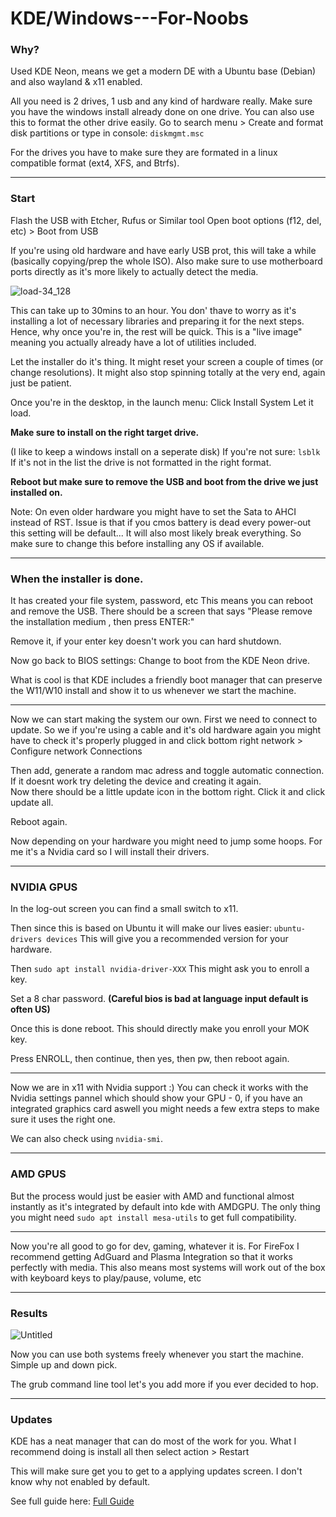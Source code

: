 # KDE/Windows---For-Noobs

### Why? 
Used KDE Neon, means we get a modern DE with a Ubuntu base (Debian) and also wayland & x11 enabled. 

All you need is 2 drives, 1 usb and any kind of hardware really. 
Make sure you have the windows install already done on one drive. You can also use this to format the other drive easily. 
Go to search menu > Create and format disk partitions or type in console: `diskmgmt.msc`

For the drives you have to make sure they are formated in a linux compatible format (ext4, XFS, and Btrfs). 

---
### Start
Flash the USB with Etcher, Rufus or Similar tool
Open boot options (f12, del, etc) > Boot from USB

If you're using old hardware and have early USB prot, this will take a while (basically copying/prep the whole ISO).
Also make sure to use motherboard ports directly as it's more likely to actually detect the media. 

![load-34_128](https://github.com/user-attachments/assets/a5d39ff6-4dd3-4dca-b1c4-c2322579d2a5)
 
This can take up to 30mins to an hour. You don' thave to worry as it's installing a lot of necessary libraries and preparing it for the next steps.
Hence, why once you're in, the rest will be quick. This is a "live image" meaning you actually already have a lot of utilities included.   

Let the installer do it's thing. It might reset your screen a couple of times (or change resolutions). 
It might also stop spinning totally at the very end, again just be patient.

Once you're in the desktop, in the launch menu: Click Install System
Let it load. 

**Make sure to install on the right target drive.**

(I like to keep a windows install on a seperate disk) 
If you're not sure: `lsblk`
If it's not in the list the drive is not formatted in the right format. 

**Reboot but make sure to remove the USB and boot from the drive we just installed on.** 

Note:
On even older hardware you might have to set the Sata to AHCI instead of RST. Issue is that if you cmos battery is dead every power-out this setting will be default... 
It will also most likely break everything. 
So make sure to change this before installing any OS if available. 

---

### When the installer is done. 

It has created your file system, password, etc
This means you can reboot and remove the USB.
There should be a screen that says "Please remove the installation medium , then press ENTER:" 

Remove it, if your enter key doesn't work you can hard shutdown. 

Now go back to BIOS settings: 
Change to boot from the KDE Neon drive. 

What is cool is that KDE includes a friendly boot manager that can preserve the W11/W10 install and show it to us whenever we start the machine. 

---

Now we can start making the system our own. 
First we need to connect to update. So we if you're using a cable and it's old hardware again you might have to check it's properly plugged in and click bottom right network > Configure network Connections

Then add, generate a random mac adress and toggle automatic connection. If it doesnt work try deleting the device and creating it again.  
Now there should be a little update icon in the bottom right. Click it and click update all. 

Reboot again.

Now depending on your hardware you might need to jump some hoops. For me it's a Nvidia card so I will install their drivers. 

---
### NVIDIA GPUS
In the log-out screen you can find a small switch to x11.

Then since this is based on Ubuntu it will make our lives easier: `ubuntu-drivers devices`
This will give you a recommended version for your hardware.  

Then `sudo apt install nvidia-driver-XXX`
This might ask you to enroll a key. 

Set a 8 char password. 
**(Careful bios is bad at language input default is often US)**

Once this is done reboot.
This should directly make you enroll your MOK key. 

Press ENROLL, then continue, then yes, then pw, then reboot again. 

---

Now we are in x11 with Nvidia support :)
You can check it works with the Nvidia settings pannel which should show your GPU - 0, if you have an integrated graphics card aswell you might needs a few extra steps to make sure it uses the right one. 

We can also check using `nvidia-smi`.

---
### AMD GPUS
But the process would just be easier with AMD and functional almost instantly as it's integrated by default into kde with AMDGPU. 
The only thing you might need `sudo apt install mesa-utils` to get full compatibility. 

---

Now you're all good to go for dev, gaming, whatever it is. 
For FireFox I recommend getting AdGuard and Plasma Integration so that it works perfectly with media. This also means most systems will work out of the box with keyboard keys to play/pause, volume, etc


---

### Results 
![Untitled](https://github.com/user-attachments/assets/c79aa5f3-61c2-4aae-afaf-5ef1932e6507)

Now you can use both systems freely whenever you start the machine. Simple up and down pick. 

The grub command line tool let's you add more if you ever decided to hop. 


---

### Updates

KDE has a neat manager that can do most of the work for you. 
What I recommend doing is install all then select action > Restart

This will make sure get you to get to a applying updates screen. I don't know why not enabled by default. 

See full guide here: [Full Guide](https://github.com/h8d13/LSK---Linux-Starter-Kit)
